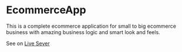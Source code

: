 # EcommerceApp

This is a complete ecommerce application for small to big ecommerce business with amazing business logic and smart look and feels.


See on <a href="https://django-emart.herokuapp.com">Live Sever</a>
